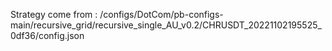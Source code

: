 Strategy come from : /configs/DotCom/pb-configs-main/recursive_grid/recursive_single_AU_v0.2/CHRUSDT_20221102195525_0df36/config.json